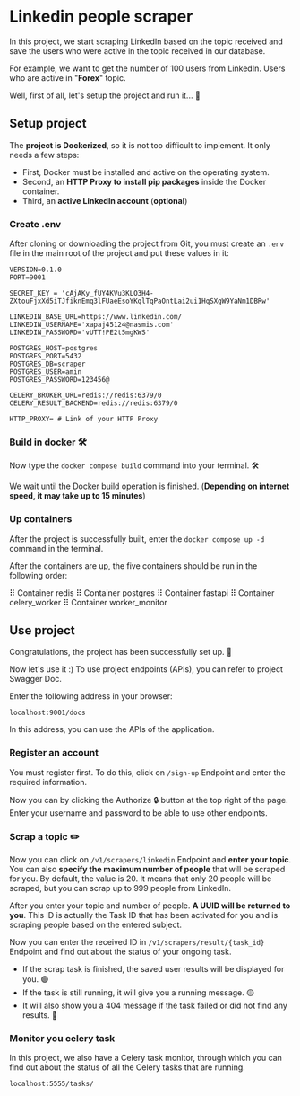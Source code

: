 # Linkedin people scraper

In this project, we start scraping LinkedIn based on the topic received and save the users who were active in the topic received in our database.

For example, we want to get the number of 100 users from LinkedIn. Users who are active in "**Forex**" topic.

Well, first of all, let's setup the project and run it... 🏁

## Setup project

The **project is Dockerized**, so it is not too difficult to implement.
It only needs a few steps:

- First, Docker must be installed and active on the operating system.
- Second, an **HTTP Proxy to install pip packages** inside the Docker container.
- Third, an **active LinkedIn account** (**optional**)

### Create .env

After cloning or downloading the project from Git, you must create an `.env` file in the main root of the project and put these values in it:

```plaintext
VERSION=0.1.0
PORT=9001

SECRET_KEY = 'cAjAKy_fUY4KVu3KLO3H4-ZXtouFjxXd5iTJfiknEmq3lFUaeEsoYKqlTqPaOntLai2ui1HqSXgW9YaNm1DBRw'

LINKEDIN_BASE_URL=https://www.linkedin.com/
LINKEDIN_USERNAME='xapaj45124@nasmis.com'
LINKEDIN_PASSWORD='vUTT!PE2t5mgKWS'

POSTGRES_HOST=postgres
POSTGRES_PORT=5432
POSTGRES_DB=scraper
POSTGRES_USER=amin
POSTGRES_PASSWORD=123456@

CELERY_BROKER_URL=redis://redis:6379/0
CELERY_RESULT_BACKEND=redis://redis:6379/0

HTTP_PROXY= # Link of your HTTP Proxy

```

### Build in docker 🛠

Now type the `docker compose build` command into your terminal. 🛠

We wait until the Docker build operation is finished. (**Depending on internet speed, it may take up to 15 minutes**)

### Up containers

After the project is successfully built, enter the `docker compose up -d` command in the terminal.

After the containers are up, the five containers should be run in the following order:

⠿ Container redis
⠿ Container postgres
⠿ Container fastapi
⠿ Container celery_worker
⠿ Container worker_monitor


## Use project

Congratulations, the project has been successfully set up. 🎉

Now let's use it :)
To use project endpoints (APIs), you can refer to project Swagger Doc.

Enter the following address in your browser:

```plaintext
localhost:9001/docs
```

In this address, you can use the APIs of the application.

### Register an account

You must register first. To do this, click on `/sign-up` Endpoint and enter the required information.

Now you can by clicking the Authorize 🔒 button at the top right of the page. Enter your username and password to be able to use other endpoints.

### Scrap a topic ✏️

Now you can click on `/v1/scrapers/linkedin` Endpoint and **enter your topic**.
You can also **specify the maximum number of people** that will be scraped for you. By default, the value is 20. It means that only 20 people will be scraped, but you can scrap up to 999 people from LinkedIn.

After you enter your topic and number of people. **A UUID will be returned to you**. This ID is actually the Task ID that has been activated for you and is scraping people based on the entered subject.

Now you can enter the received ID in `/v1/scrapers/result/{task_id}` Endpoint and find out about the status of your ongoing task.

- If the scrap task is finished, the saved user results will be displayed for you. 🟢
- If the task is still running, it will give you a running message. 🟡
- It will also show you a 404 message if the task failed or did not find any results. 🔴



### Monitor you celery task

In this project, we also have a Celery task monitor, through which you can find out about the status of all the Celery tasks that are running.

```plaintext
localhost:5555/tasks/
```
